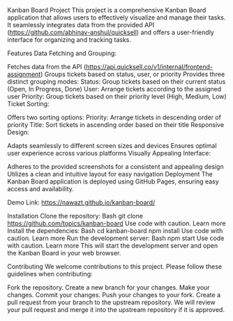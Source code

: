Kanban Board Project
This project is a comprehensive Kanban Board application that allows users to effectively visualize and manage their tasks. It seamlessly integrates data from the provided API (https://github.com/abhinav-anshul/quicksell) and offers a user-friendly interface for organizing and tracking tasks.

Features
Data Fetching and Grouping:

Fetches data from the API (https://api.quicksell.co/v1/internal/frontend-assignment)
Groups tickets based on status, user, or priority
Provides three distinct grouping modes:
Status: Group tickets based on their current status (Open, In Progress, Done)
User: Arrange tickets according to the assigned user
Priority: Group tickets based on their priority level (High, Medium, Low)
Ticket Sorting:

Offers two sorting options:
Priority: Arrange tickets in descending order of priority
Title: Sort tickets in ascending order based on their title
Responsive Design:

Adapts seamlessly to different screen sizes and devices
Ensures optimal user experience across various platforms
Visually Appealing Interface:

Adheres to the provided screenshots for a consistent and appealing design
Utilizes a clean and intuitive layout for easy navigation
Deployment
The Kanban Board application is deployed using GitHub Pages, ensuring easy access and availability.

Demo Link: https://nawazt.github.io/kanban-board/

Installation
Clone the repository:
Bash
git clone https://github.com/topics/kanban-board
Use code with caution. Learn more
Install the dependencies:
Bash
cd kanban-board
npm install
Use code with caution. Learn more
Run the development server:
Bash
npm start
Use code with caution. Learn more
This will start the development server and open the Kanban Board in your web browser.

Contributing
We welcome contributions to this project. Please follow these guidelines when contributing:

Fork the repository.
Create a new branch for your changes.
Make your changes.
Commit your changes.
Push your changes to your fork.
Create a pull request from your branch to the upstream repository.
We will review your pull request and merge it into the upstream repository if it is approved.
